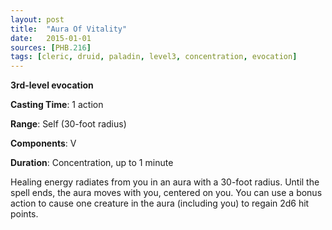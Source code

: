 ```yaml
---
layout: post
title:  "Aura Of Vitality"
date:   2015-01-01
sources: [PHB.216]
tags: [cleric, druid, paladin, level3, concentration, evocation]
---
```


**3rd-level evocation**

**Casting Time**: 1 action

**Range**: Self (30-foot radius)

**Components**: V

**Duration**: Concentration, up to 1 minute

Healing energy radiates from you in an aura with a 30-foot radius. Until the spell ends, the aura moves with you, centered on you. You can use a bonus action to cause one creature in the aura (including you) to regain 2d6 hit points.
